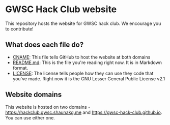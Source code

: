 # GWSC Hack Club website
This repository hosts the website for GWSC hack club. We encourage you to contribute!

## What does each file do?
- [CNAME](CNAME): This file tells GitHub to host the website at both domains
- [README.md](README.md): This is the file you're reading right now. It is in Markdown format.
- [LICENSE](LICENSE): The license tells people how they can use they code that you've made. Right now it is the GNU Lesser General Public License v2.1

## Website domains
This website is hosted on two domains - https://hackclub.gwsc.shaunakg.me and https://gwsc-hack-club.github.io.  
You can use either one.
